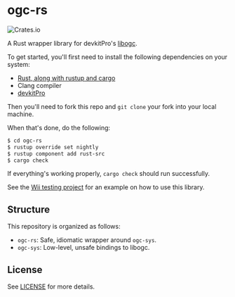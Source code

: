 # ogc-rs

![Crates.io](https://img.shields.io/crates/v/ogc-rs)

A Rust wrapper library for devkitPro's [libogc](https://github.com/devkitPro/libogc).

To get started, you'll first need to install the following dependencies on your system:
* [Rust, along with rustup and cargo](https://www.rust-lang.org/tools/install)
* Clang compiler
* [devkitPro](https://devkitpro.org/wiki/Getting_Started)

Then you'll need to fork this repo and `git clone` your fork into your local machine.

When that's done, do the following:

```sh
$ cd ogc-rs
$ rustup override set nightly
$ rustup component add rust-src
$ cargo check
```

If everything's working properly, `cargo check` should run successfully.

See the [Wii testing project](https://github.com/rust-wii/testing-project) for an example on how to use this library.

## Structure

This repository is organized as follows:

* `ogc-rs`: Safe, idiomatic wrapper around `ogc-sys`.
* `ogc-sys`: Low-level, unsafe bindings to libogc.

## License

See [LICENSE](LICENSE) for more details.
